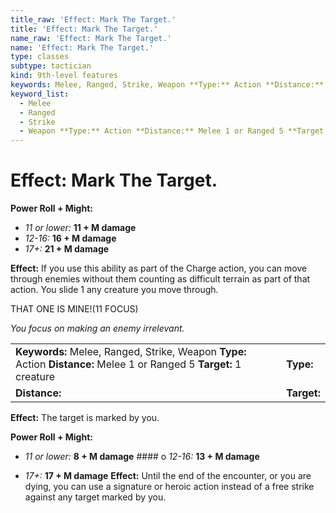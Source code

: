 ```yaml
---
title_raw: 'Effect: Mark The Target.'
title: 'Effect: Mark The Target.'
name_raw: 'Effect: Mark The Target.'
name: 'Effect: Mark The Target.'
type: classes
subtype: tactician
kind: 9th-level features
keywords: Melee, Ranged, Strike, Weapon **Type:** Action **Distance:** Melee 1 or Ranged 5 **Target:** 1 creature
keyword_list:
  - Melee
  - Ranged
  - Strike
  - Weapon **Type:** Action **Distance:** Melee 1 or Ranged 5 **Target:** 1 creature
---
```


# Effect: Mark The Target.

**Power Roll + Might:**

- *11 or lower:* **11 + M damage**
- *12-16:* **16 + M damage**
- *17+:* **21 + M damage**

**Effect:** If you use this ability as part of the Charge action, you can move through enemies without them counting as difficult terrain as part of that action. You slide 1 any creature you move through.

THAT ONE IS MINE!(11 FOCUS)

*You focus on making an enemy irrelevant.*

|                                                                                                                       |             |
| :-------------------------------------------------------------------------------------------------------------------- | :---------- |
| **Keywords:** Melee, Ranged, Strike, Weapon **Type:** Action **Distance:** Melee 1 or Ranged 5 **Target:** 1 creature | **Type:**   |
| **Distance:**                                                                                                         | **Target:** |

**Effect:** The target is marked by you.

**Power Roll + Might:**

- *11 or lower:* **8 + M damage** #### o *12-16:* **13 + M damage**

- *17+:* **17 + M damage** **Effect:** Until the end of the encounter, or you are dying, you can use a signature or heroic action instead of a free strike against any target marked by you.
